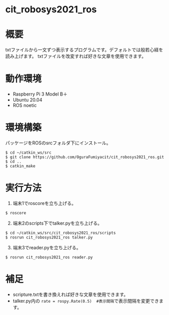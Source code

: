 # cit_robosys2021_ros

# 概要
txtファイルから一文ずつ表示するプログラムです。デフォルトでは般若心経を読み上げます。
txtファイルを改変すれば好きな文章を使用できます。

# 動作環境
* Raspberry Pi 3 Model B＋
* Ubuntu 20.04
* ROS noetic

# 環境構築
パッケージをROSのsrcフォルダ下にインストール。
```
$ cd ~/catkin_ws/src
$ git clone https://github.com/OguraFumiyacit/cit_robosys2021_ros.git
$ cd ..
$ catkin_make
```

# 実行方法
1. 端末1でroscoreを立ち上げる。
```
$ roscore
```
2. 端末2のscripts下でtalker.pyを立ち上げる。
```
$ cd ~/catkin_ws/src/cit_robosys2021_ros/scripts
$ rosrun cit_robosys2021_ros talker.py
```
3. 端末3でreader.pyを立ち上げる。
```
$ rosrun cit_robosys2021_ros reader.py
```

# 補足
* scripture.txtを書き換えれば好きな文章を使用できます。
* talker.py内の
```rate = rospy.Rate(0.5)  #表示間隔```で表示間隔を変更できます。
